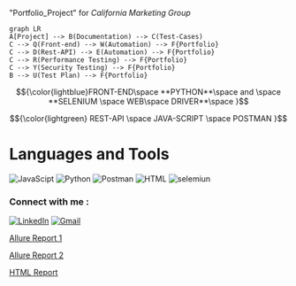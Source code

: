 "Portfolio_Project" for _California Marketing Group_
```mermaid
graph LR
A[Project] --> B(Documentation) --> C(Test-Cases)
C --> Q(Front-end) --> W(Automation) --> F{Portfolio}
C --> D(Rest-API) --> E(Automation) --> F{Portfolio}
C --> R(Performance Testing) --> F{Portfolio}
C --> Y(Security Testing) --> F{Portfolio}
B --> U(Test Plan) --> F{Portfolio}
```
$${\color{lightblue}FRONT-END\space **PYTHON**\space and \space **SELENIUM \space WEB\space DRIVER**\space  }$$

$${\color{lightgreen} REST-API \space JAVA-SCRIPT \space POSTMAN }$$

# Languages and Tools 
![JavaScipt](https://img.shields.io/badge/-JavaScript-090909?style=for-the-badge&logo=JavaScript&logoColor=yellow)
![Python](https://img.shields.io/badge/-Python-090909?style=for-the-badge&logo=Python&logoColor=blue)
![Postman](https://img.shields.io/badge/-postman-090909?style=for-the-badge&logo=postman&logoColor=orange)
![HTML](https://img.shields.io/badge/-HTML5-090909?style=for-the-badge&logo=HTML5&logoColor=orange)
![selemiun](https://img.shields.io/badge/-selenium-090909?style=for-the-badge&logo=selenium&logoColor=darkred)


### Connect with me : 
[![LinkedIn](https://img.shields.io/badge/-LinkedIn-090909?style=for-the-badge&logo=LinkedIn&logoColor=blue)](https://www.linkedin.com/in/n-uladzislau/)
[![Gmail](https://img.shields.io/badge/-Email-090909?style=for-the-badge&logo=Gmail&logoColor=rd)](mailto:uladzislaunovik7@gmail.com)

[Allure Report 1](https://github.com/N-Uladzislau/Portfolio_Project/blob/main/Allure%20Reports/Allure_report.png)

[Allure Report 2](https://github.com/N-Uladzislau/Portfolio_Project/blob/main/Allure%20Reports/allure_report_1.png)

[HTML Report ](https://github.com/N-Uladzislau/Portfolio_Project/blob/main/HtmlReports/TestResults___main__.Chrome_CA_Marketing_2022-10-07_18-05-02.html)

